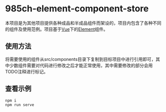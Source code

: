 # 985ch-element-component-store
本项目是为其他项目提供各种成品和半成品组件而架设的，项目内包含了各种不同的组件及使用范例。项目基于[Vue](https://vuejs.org/)下的[Element](https://github.com/ElemeFE/element)组件。

## 使用方法
将需要使用的组件从src/components目录下复制到目标项目中进行引用即可，其中少数组件需要对代码进行修改之后才能正常使用，其中需要修改的部分会用TODO注释进行标记。

## 查看示例
```sh
npm i
npm run serve
```